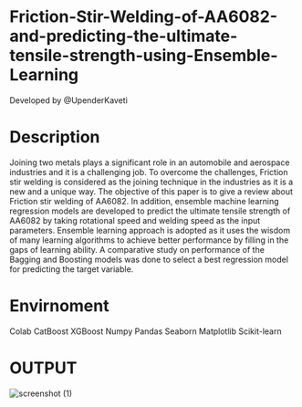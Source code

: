 # Friction-Stir-Welding-of-AA6082-and-predicting-the-ultimate-tensile-strength-using-Ensemble-Learning

Developed by @UpenderKaveti

# Description
Joining two metals plays a significant role in an automobile and aerospace industries and it is a challenging job. To overcome the challenges, Friction stir welding is considered as the joining technique in the industries as it is a new and a unique way. The objective of this paper is to give a review about Friction stir welding of AA6082. In addition, ensemble machine learning regression models are developed to predict the ultimate tensile strength of AA6082 by taking rotational speed and welding speed as the input parameters. Ensemble learning approach is adopted as it uses the wisdom of many learning algorithms to achieve better performance by filling in the gaps of learning ability. A comparative study on performance of the Bagging and Boosting models was done to select a best regression model for predicting the target variable. 

# Envirnoment

Colab
CatBoost
XGBoost
Numpy
Pandas
Seaborn
Matplotlib
Scikit-learn

# OUTPUT

![screenshot (1)](https://user-images.githubusercontent.com/83408384/116570370-d9555900-a927-11eb-830f-470435336561.png)
